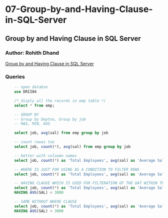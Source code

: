 # 07-Group-by-and-Having-Clause-in-SQL-Server
## Group by and Having Clause in SQL Server 
### Author: Rohith Dhand
[Group by and Having Clause in SQL Server](https://youtu.be/tUnsMg2hvFo?list=PLGg1nRFYmF5hxiStABfecPwRcWSGlmFyZ&t=8)
### Queries
```` sql
	-- open databse
	use DRII04

	/* disply all the records in emp table */
	select * from emp;

	-- GROUP BY
	-- Group by Deptno, Group by job
	-- MAX, MIN, AVG

	select job, avg(sal) from emp group by job

	-- count rowas too
	select job, count(*), avg(sal) from emp group by job

	-- better with coloumn names
	select job, count(*) as 'Total Employees', avg(sal) as 'Average Salary' from emp group by job

	-- WHERE IS JUST FOR USING AS A CONDITION TO FILTER ROWS
	select job, count(*) as 'Total Employees', avg(sal) as 'Average Salary' from emp WHERE JOB IN ('ANALYST', 'MANAGER') group by job

	-- HAVING CLAUSE WHICH IS USED FOR FILTERATION OF THE DAT WITHIN THE GROUP BY EXPRESSION
	select job, count(*) as 'Total Employees', avg(sal) as 'Average Salary' from emp WHERE JOB IN ('ANALYST', 'MANAGER') group by job
	HAVING AVG(SAL) < 3000

	-- SAME WITHOUT WHERE CLAUSE
	select job, count(*) as 'Total Employees', avg(sal) as 'Average Salary' from emp group by job
	HAVING AVG(SAL) < 3000
````

